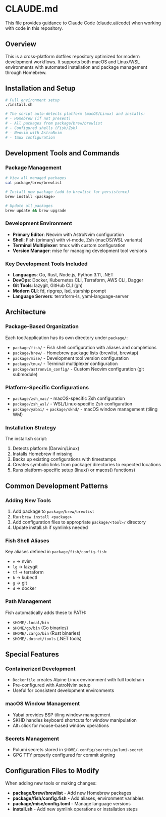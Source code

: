 # CLAUDE.md

This file provides guidance to Claude Code (claude.ai/code) when working with
code in this repository.

## Overview

This is a cross-platform dotfiles repository optimized for modern development
workflows. It supports both macOS and Linux/WSL environments with automated
installation and package management through Homebrew.

## Installation and Setup

```bash
# Full environment setup
./install.sh

# The script auto-detects platform (macOS/Linux) and installs:
# - Homebrew (if not present)
# - All packages from package/brew/brewlist
# - Configured shells (Fish/Zsh)
# - Neovim with AstroNvim
# - tmux configuration
```

## Development Tools and Commands

### Package Management

```bash
# View all managed packages
cat package/brew/brewlist

# Install new package (add to brewlist for persistence)
brew install <package>

# Update all packages
brew update && brew upgrade
```

### Development Environment

- **Primary Editor**: Neovim with AstroNvim configuration
- **Shell**: Fish (primary) with vi-mode, Zsh (macOS/WSL variants)
- **Terminal Multiplexer**: tmux with custom configuration
- **Version Manager**: mise for managing development tool versions

### Key Development Tools Included

- **Languages**: Go, Rust, Node.js, Python 3.11, .NET
- **DevOps**: Docker, Kubernetes CLI, Terraform, AWS CLI, Dagger
- **Git Tools**: lazygit, GitHub CLI (gh)
- **Modern CLI**: fd, ripgrep, lsd, starship prompt
- **Language Servers**: terraform-ls, yaml-language-server

## Architecture

### Package-Based Organization

Each tool/application has its own directory under `package/`:

- `package/fish/` - Fish shell configuration with aliases and completions
- `package/brew/` - Homebrew package lists (brewlist, brewtap)
- `package/mise/` - Development tool version configuration
- `package/tmux/` - Terminal multiplexer configuration
- `package/astronvim_config/` - Custom Neovim configuration (git submodule)

### Platform-Specific Configurations

- `package/zsh_mac/` - macOS-specific Zsh configuration
- `package/zsh_wsl/` - WSL/Linux-specific Zsh configuration
- `package/yabai/` + `package/skhd/` - macOS window management (tiling WM)

### Installation Strategy

The install.sh script:

1. Detects platform (Darwin/Linux)
2. Installs Homebrew if missing
3. Backs up existing configurations with timestamps
4. Creates symbolic links from package/ directories to expected locations
5. Runs platform-specific setup (linux() or macos() functions)

## Common Development Patterns

### Adding New Tools

1. Add package to `package/brew/brewlist`
2. Run `brew install <package>`
3. Add configuration files to appropriate `package/<tool>/` directory
4. Update install.sh if symlinks needed

### Fish Shell Aliases

Key aliases defined in `package/fish/config.fish`:

- `v` → nvim
- `lg` → lazygit
- `tf` → terraform
- `k` → kubectl
- `g` → git
- `d` → docker

### Path Management

Fish automatically adds these to PATH:

- `$HOME/.local/bin`
- `$HOME/go/bin` (Go binaries)
- `$HOME/.cargo/bin` (Rust binaries)
- `$HOME/.dotnet/tools` (.NET tools)

## Special Features

### Containerized Development

- `Dockerfile` creates Alpine Linux environment with full toolchain
- Pre-configured with AstroNvim setup
- Useful for consistent development environments

### macOS Window Management

- Yabai provides BSP tiling window management
- SKHD handles keyboard shortcuts for window manipulation
- Alt+click for mouse-based window operations

### Secrets Management

- Pulumi secrets stored in `$HOME/.config/secrets/pulumi-secret`
- GPG TTY properly configured for commit signing

## Configuration Files to Modify

When adding new tools or making changes:

- **package/brew/brewlist** - Add new Homebrew packages
- **package/fish/config.fish** - Add aliases, environment variables
- **package/mise/config.toml** - Manage language versions
- **install.sh** - Add new symlink operations or installation steps
